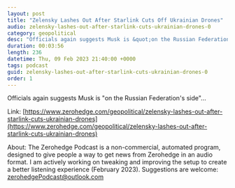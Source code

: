 ```yaml
---
layout: post
title: "Zelensky Lashes Out After Starlink Cuts Off Ukrainian Drones"
audio: zelensky-lashes-out-after-starlink-cuts-ukrainian-drones-0
category: geopolitical
desc: "Officials again suggests Musk is &quot;on the Russian Federation's side&quot;..."
duration: 00:03:56
length: 236
datetime: Thu, 09 Feb 2023 21:40:00 +0000
tags: podcast
guid: zelensky-lashes-out-after-starlink-cuts-ukrainian-drones-0
order: 1
---
```

Officials again suggests Musk is &quot;on the Russian Federation's side&quot;...

Link: [https://www.zerohedge.com/geopolitical/zelensky-lashes-out-after-starlink-cuts-ukrainian-drones](https://www.zerohedge.com/geopolitical/zelensky-lashes-out-after-starlink-cuts-ukrainian-drones)

About: The Zerohedge Podcast is a non-commercial, automated program, designed to give people a way to get news from Zerohedge in an audio format.  I am actively working on tweaking and improving the setup to create a better listening experience (February 2023).  Suggestions are welcome: [zerohedgePodcast@outlook.com](mailto:zerohedgePodcast@outlook.com)